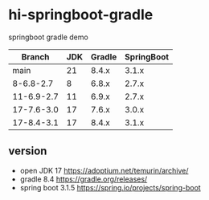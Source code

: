 # hi-springboot-gradle
springboot gradle demo

| Branch     | JDK  | Gradle | SpringBoot |
| ---------- | ---- | ------ | ---------- |
| main       | 21   | 8.4.x  | 3.1.x      |
| 8-6.8-2.7  | 8    | 6.8.x  | 2.7.x      |
| 11-6.9-2.7 | 11   | 6.9.x  | 2.7.x      |
| 17-7.6-3.0 | 17   | 7.6.x  | 3.0.x      |
| 17-8.4-3.1 | 17   | 8.4.x  | 3.1.x      |

## version
- open JDK 17 https://adoptium.net/temurin/archive/
- gradle 8.4 https://gradle.org/releases/
- spring boot 3.1.5 https://spring.io/projects/spring-boot
